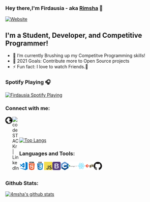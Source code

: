 ### Hey there,I'm Firdausia - aka [Rimsha][website] 👋

[![Website](https://img.shields.io/website?label=firdausia.com&style=for-the-badge&url=https%3A%2F%2Ffirdausia.com)](https://stoic-lamarr-bdfd8c.netlify.app/)

## I'm a Student, Developer, and Competitive Programmer!

- 🔭 I’m currently Brushing up my Competitve Programming skills!
- 🥅 2021 Goals: Contribute more to Open Source projects
- ⚡ Fun fact: I love to watch Friends.🤣

### Spotify Playing 🎧

[<img src="https://now-playing-firdausia.vercel.app/api/spotify-playing" alt="Firdausia Spotify Playing" width="350" />](https://open.spotify.com/user/31xtohoagagxeb3hrr44ffg4m4vy)

### Connect with me:

[<img align="left" alt="codeSTACKr.com" width="22px" src="https://raw.githubusercontent.com/iconic/open-iconic/master/svg/globe.svg" />][website]
[<img align="left" alt="codeSTACKr | LinkedIn" width="22px" src="https://cdn.jsdelivr.net/npm/simple-icons@v3/icons/linkedin.svg" />][linkedin]

<br />
<br />
<br />

[![Top Langs](https://github-readme-stats.vercel.app/api/top-langs/?username=4msha&layout=compact)](https://github.com/4msha/github-readme-stats)

### Languages and Tools:

<img align="left" alt="Visual Studio Code" width="26px" src="https://raw.githubusercontent.com/github/explore/80688e429a7d4ef2fca1e82350fe8e3517d3494d/topics/visual-studio-code/visual-studio-code.png" />
<img align="left" alt="HTML5" width="26px" src="https://raw.githubusercontent.com/github/explore/80688e429a7d4ef2fca1e82350fe8e3517d3494d/topics/html/html.png" />
<img align="left" alt="CSS3" width="26px" src="https://raw.githubusercontent.com/github/explore/80688e429a7d4ef2fca1e82350fe8e3517d3494d/topics/css/css.png" />
<img align="left" alt="JavaScript" width="26px" src="https://raw.githubusercontent.com/github/explore/80688e429a7d4ef2fca1e82350fe8e3517d3494d/topics/javascript/javascript.png" />
<img align="left" alt="Bootstrap" width="26px" src="https://raw.githubusercontent.com/github/explore/80688e429a7d4ef2fca1e82350fe8e3517d3494d/topics/bootstrap/bootstrap.png" />
<img align="left" alt="C++" width="26px" src="https://raw.githubusercontent.com/github/explore/80688e429a7d4ef2fca1e82350fe8e3517d3494d/topics/cpp/cpp.png" />
<img align="left" alt="mongodb" width="26px" src="https://raw.githubusercontent.com/github/explore/80688e429a7d4ef2fca1e82350fe8e3517d3494d/topics/mongodb/mongodb.png" />
<img align="left" alt="React" width="26px" src="https://raw.githubusercontent.com/github/explore/80688e429a7d4ef2fca1e82350fe8e3517d3494d/topics/react/react.png" />
<img align="left" alt="Git" width="26px" src="https://raw.githubusercontent.com/github/explore/80688e429a7d4ef2fca1e82350fe8e3517d3494d/topics/git/git.png" />
<img align="left" alt="GitHub" width="26px" src="https://raw.githubusercontent.com/github/explore/78df643247d429f6cc873026c0622819ad797942/topics/github/github.png" />

<br />
<br />

### Github Stats:

[![4msha's github stats](https://github-readme-stats.vercel.app/api?username=4msha&count_private=true&show_icons=true)](https://github.com/4msha/github-readme-stats)

[website]: https://stoic-lamarr-bdfd8c.netlify.app/
[linkedin]: https://www.linkedin.com/in/firdausia-fatima-2007a11a8/
